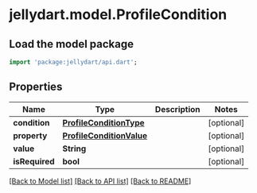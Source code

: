 # jellydart.model.ProfileCondition

## Load the model package
```dart
import 'package:jellydart/api.dart';
```

## Properties
Name | Type | Description | Notes
------------ | ------------- | ------------- | -------------
**condition** | [**ProfileConditionType**](ProfileConditionType.md) |  | [optional] 
**property** | [**ProfileConditionValue**](ProfileConditionValue.md) |  | [optional] 
**value** | **String** |  | [optional] 
**isRequired** | **bool** |  | [optional] 

[[Back to Model list]](../README.md#documentation-for-models) [[Back to API list]](../README.md#documentation-for-api-endpoints) [[Back to README]](../README.md)


